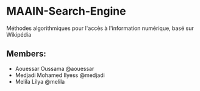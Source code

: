 # MAAIN-Search-Engine
Méthodes algorithmiques pour l'accès à l'information numérique, basé sur Wikipédia

## Members:
-	Aouessar Oussama @aouessar
-	Medjadi Mohamed Ilyess @medjadi
-	Melila Lilya @melila